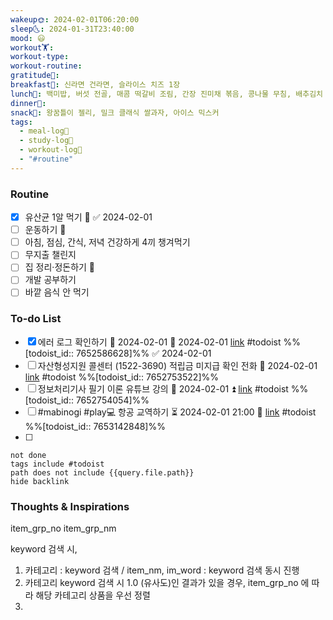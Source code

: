 ```yaml
---
wakeup🌞: 2024-02-01T06:20:00
sleep🌜: 2024-01-31T23:40:00
mood: 😃
workout🏋️: 
workout-type: 
workout-routine: 
gratitude🙏: 
breakfast🍳: 신라면 건라면, 슬라이스 치즈 1장
lunch🍚: 백미밥, 버섯 전골, 매콤 떡갈비 조림, 간장 진미채 볶음, 콩나물 무침, 배추김치
dinner🥗: 
snack🍬: 왕꿈틀이 젤리, 밀크 클래식 쌀과자, 아이스 믹스커
tags:
  - meal-log📝
  - study-log📓
  - workout-log💪
  - "#routine"
---
```

### Routine 
- [x] 유산균 1알 먹기 🔼 ✅ 2024-02-01
- [ ] 운동하기 🔼
- [ ] 아침, 점심, 간식, 저녁 건강하게 4끼 챙겨먹기
- [ ] 무지출 챌린지 
- [ ] 집 정리·정돈하기 🔼
- [ ] 개발 공부하기
- [ ] 바깥 음식 안 먹기 

### To-do List 
- [x] 에러 로그 확인하기 🛫 2024-02-01 📅 2024-02-01 [link](https://todoist.com/showTask?id=7652586628) #todoist  %%[todoist_id:: 7652586628]%% ✅ 2024-02-01
- [ ] 자산형성지원 콜센터 (1522-3690) 적립금 미지급 확인 전화 📅 2024-02-01 [link](https://todoist.com/showTask?id=7652753522) #todoist  %%[todoist_id:: 7652753522]%%
- [ ] 정보처리기사 필기 이론 유튜브 강의 📅 2024-02-01 ⏫ [link](https://todoist.com/showTask?id=7652754054) #todoist  %%[todoist_id:: 7652754054]%%
- [ ] #mabinogi #play💻 항공 교역하기 ⏳ 2024-02-01 21:00 🔼 [link](https://todoist.com/showTask?id=7653142848) #todoist  %%[todoist_id:: 7653142848]%%
- [ ] 

```tasks
not done
tags include #todoist 
path does not include {{query.file.path}}
hide backlink
```


### Thoughts & Inspirations

item_grp_no 
item_grp_nm

keyword 검색 시,
1. 카테고리 : keyword 검색 / item_nm, im_word : keyword 검색 동시 진행
2. 카테고리 keyword 검색 시 1.0 (유사도)인 결과가 있을 경우, item_grp_no 에 따라 해당 카테고리 상품을 우선 정렬
3. 
